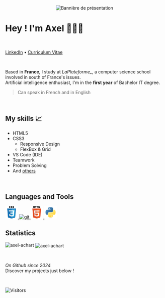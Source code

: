 <p align="center">
  <img align="center" alt="Bannière de présentation" src="https://github.com/axel-achart/axel-achart/blob/main/Banni%C3%A8re-Axel.png"/>
</p>

# Hey ! I'm Axel 👨🏻‍💻

</br>

[LinkedIn](www.linkedin.com/in/axel-achart) • [Curriculum Vitae](https://www.canva.com/design/DAGXGFoKflM/OlS1VRA5Ip6h7ASfPSQsPQ/edit?utm_content=DAGXGFoKflM&utm_campaign=designshare&utm_medium=link2&utm_source=sharebutton)

</br>

Based in **France**, I study at *LaPlateforme_*, a computer science school involved in south of France's issues.</br>
Artificial intelligence enthusiast, I'm in the **first year** of Bachelor IT degree.

> Can speak in French and in English

</br>

## My skills 📈

* HTML5 </br>
* CSS3
  - Responsive Design
  - FlexBox & Grid </br>
* VS Code (IDE) </br>
* Teamwork </br>
* Problem Solving </br>
* And [others](www.linkedin.com/in/axel-achart)

</br>

## Languages and Tools 
<p align="left"> <a href="https://www.w3schools.com/css/" target="_blank" rel="noreferrer"> <img src="https://raw.githubusercontent.com/devicons/devicon/master/icons/css3/css3-original-wordmark.svg" alt="css3" width="40" height="40"/> </a> <a href="https://git-scm.com/" target="_blank" rel="noreferrer"> <img src="https://www.vectorlogo.zone/logos/git-scm/git-scm-icon.svg" alt="git" width="40" height="40"/> </a> <a href="https://www.w3.org/html/" target="_blank" rel="noreferrer"> <img src="https://raw.githubusercontent.com/devicons/devicon/master/icons/html5/html5-original-wordmark.svg" alt="html5" width="40" height="40"/> </a> <a href="https://www.python.org" target="_blank" rel="noreferrer"> <img src="https://raw.githubusercontent.com/devicons/devicon/master/icons/python/python-original.svg" alt="python" width="40" height="40"/> </a> </p>

## Statistics
<p><img align="left" src="https://github-readme-stats.vercel.app/api/top-langs?username=axel-achart&show_icons=true&locale=en&layout=compact" alt="axel-achart" /></p>

<p>&nbsp;<img align="center" src="https://github-readme-stats.vercel.app/api?username=axel-achart&show_icons=true&locale=en" alt="axel-achart" /></p>

</br>

*On Github since 2024* </br>
Discover my projects just below !

</br>

![Visitors](https://visitor-badge.laobi.icu/badge?page_id=axel.achart.axel-achart)
